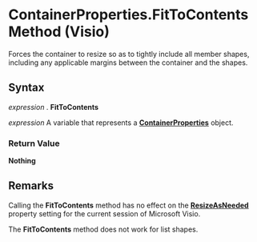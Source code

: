 
# ContainerProperties.FitToContents Method (Visio)

Forces the container to resize so as to tightly include all member shapes, including any applicable margins between the container and the shapes.


## Syntax

 _expression_ . **FitToContents**

 _expression_ A variable that represents a **[ContainerProperties](b94f758f-58f7-f1ef-c03b-761e26c11017.md)** object.


### Return Value

 **Nothing**


## Remarks

Calling the  **FitToContents** method has no effect on the **[ResizeAsNeeded](13bd0493-95fd-73bf-454c-a39c69589bcd.md)** property setting for the current session of Microsoft Visio.

The  **FitToContents** method does not work for list shapes.

